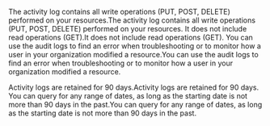 <span data-ttu-id="c5fce-101">The activity log contains all write operations (PUT, POST, DELETE) performed on your resources.</span><span class="sxs-lookup"><span data-stu-id="c5fce-101">The activity log contains all write operations (PUT, POST, DELETE) performed on your resources.</span></span> <span data-ttu-id="c5fce-102">It does not include read operations (GET).</span><span class="sxs-lookup"><span data-stu-id="c5fce-102">It does not include read operations (GET).</span></span> <span data-ttu-id="c5fce-103">You can use the audit logs to find an error when troubleshooting or to monitor how a user in your organization modified a resource.</span><span class="sxs-lookup"><span data-stu-id="c5fce-103">You can use the audit logs to find an error when troubleshooting or to monitor how a user in your organization modified a resource.</span></span>

<span data-ttu-id="c5fce-104">Activity logs are retained for 90 days.</span><span class="sxs-lookup"><span data-stu-id="c5fce-104">Activity logs are retained for 90 days.</span></span> <span data-ttu-id="c5fce-105">You can query for any range of dates, as long as the starting date is not more than 90 days in the past.</span><span class="sxs-lookup"><span data-stu-id="c5fce-105">You can query for any range of dates, as long as the starting date is not more than 90 days in the past.</span></span>

